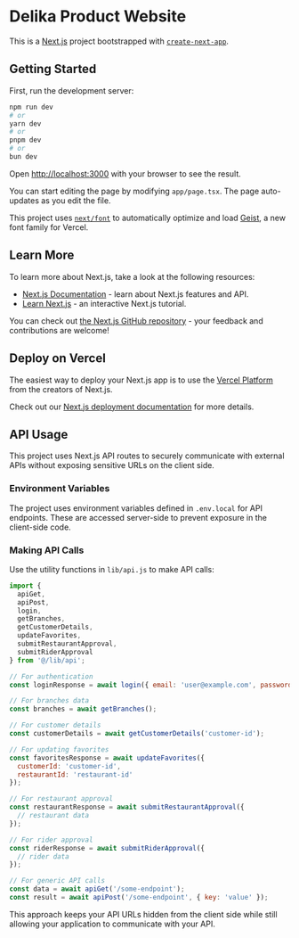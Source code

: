 # Delika Product Website

This is a [Next.js](https://nextjs.org) project bootstrapped with [`create-next-app`](https://nextjs.org/docs/app/api-reference/cli/create-next-app).

## Getting Started

First, run the development server:

```bash
npm run dev
# or
yarn dev
# or
pnpm dev
# or
bun dev
```

Open [http://localhost:3000](http://localhost:3000) with your browser to see the result.

You can start editing the page by modifying `app/page.tsx`. The page auto-updates as you edit the file.

This project uses [`next/font`](https://nextjs.org/docs/app/building-your-application/optimizing/fonts) to automatically optimize and load [Geist](https://vercel.com/font), a new font family for Vercel.

## Learn More

To learn more about Next.js, take a look at the following resources:

- [Next.js Documentation](https://nextjs.org/docs) - learn about Next.js features and API.
- [Learn Next.js](https://nextjs.org/learn) - an interactive Next.js tutorial.

You can check out [the Next.js GitHub repository](https://github.com/vercel/next.js) - your feedback and contributions are welcome!

## Deploy on Vercel

The easiest way to deploy your Next.js app is to use the [Vercel Platform](https://vercel.com/new?utm_medium=default-template&filter=next.js&utm_source=create-next-app&utm_campaign=create-next-app-readme) from the creators of Next.js.

Check out our [Next.js deployment documentation](https://nextjs.org/docs/app/building-your-application/deploying) for more details.

## API Usage

This project uses Next.js API routes to securely communicate with external APIs without exposing sensitive URLs on the client side.

### Environment Variables

The project uses environment variables defined in `.env.local` for API endpoints. These are accessed server-side to prevent exposure in the client-side code.

### Making API Calls

Use the utility functions in `lib/api.js` to make API calls:

```javascript
import { 
  apiGet, 
  apiPost, 
  login, 
  getBranches, 
  getCustomerDetails, 
  updateFavorites,
  submitRestaurantApproval,
  submitRiderApproval
} from '@/lib/api';

// For authentication
const loginResponse = await login({ email: 'user@example.com', password: 'password' });

// For branches data
const branches = await getBranches();

// For customer details
const customerDetails = await getCustomerDetails('customer-id');

// For updating favorites
const favoritesResponse = await updateFavorites({ 
  customerId: 'customer-id', 
  restaurantId: 'restaurant-id' 
});

// For restaurant approval
const restaurantResponse = await submitRestaurantApproval({
  // restaurant data
});

// For rider approval
const riderResponse = await submitRiderApproval({
  // rider data
});

// For generic API calls
const data = await apiGet('/some-endpoint');
const result = await apiPost('/some-endpoint', { key: 'value' });
```

This approach keeps your API URLs hidden from the client side while still allowing your application to communicate with your API.
